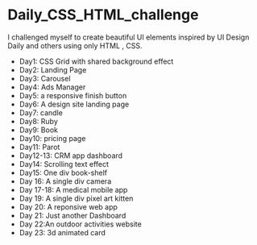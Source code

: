 # Daily_CSS_HTML_challenge

I challenged myself to create beautiful UI elements inspired by UI Design Daily and others using only HTML , CSS.

- Day1: CSS Grid with shared background effect
- Day2: Landing Page
- Day3: Carousel
- Day4: Ads Manager
- Day5: a responsive finish button
- Day6: A design site landing page
- Day7: candle
- Day8: Ruby
- Day9: Book
- Day10: pricing page
- Day11: Parot
- Day12-13: CRM app dashboard
- Day14: Scrolling text effect
- Day15: One div book-shelf
- Day 16: A single div camera
- Day 17-18: A medical mobile app
- Day 19: A single div pixel art kitten
- Day 20: A reponsive web app
- Day 21: Just another Dashboard
- Day 22:An outdoor activities website
- Day 23: 3d animated card
